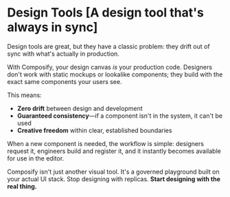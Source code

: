 # Design Tools [A design tool that's always in sync]

Design tools are great, but they have a classic problem: they drift out of sync with what's actually in production.

With Composify, your design canvas *is* your production code. Designers don't work with static mockups or lookalike components; they build with the exact same components your users see.

This means:

- **Zero drift** between design and development
- **Guaranteed consistency**—if a component isn't in the system, it can't be used
- **Creative freedom** within clear, established boundaries

When a new component is needed, the workflow is simple: designers request it, engineers build and register it, and it instantly becomes available for use in the editor.

Composify isn't just another visual tool. It's a governed playground built on your actual UI stack. Stop designing with replicas. **Start designing with the real thing.**
